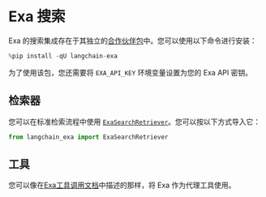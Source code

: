 # Exa 搜索

Exa 的搜索集成存在于其独立的[合作伙伴包](https://pypi.org/project/langchain-exa/)中。您可以使用以下命令进行安装：

```python
%pip install -qU langchain-exa
```

为了使用该包，您还需要将 `EXA_API_KEY` 环境变量设置为您的 Exa API 密钥。

## 检索器

您可以在标准检索流程中使用 [`ExaSearchRetriever`](/docs/integrations/tools/exa_search#using-exasearchretriever)。您可以按以下方式导入它：

```python
from langchain_exa import ExaSearchRetriever
```

## 工具

您可以像在[Exa工具调用文档](/docs/integrations/tools/exa_search#using-the-exa-sdk-as-langchain-agent-tools)中描述的那样，将 Exa 作为代理工具使用。